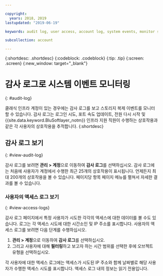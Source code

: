 ```yaml
---

copyright:
  years: 2018, 2019
lastupdated: "2019-06-19"

keywords: audit log, user access, account log, system events, monitor system events, user access logs

subcollection: account

---
```


{:shortdesc: .shortdesc}
{:codeblock: .codeblock}
{:tip: .tip}
{:screen: .screen}
{:new_window: target="_blank"}


# 감사 로그로 시스템 이벤트 모니터링
{: #audit-log}

클래식 인프라 계정이 있는 경우에는 감사 로그를 보고 스토리지 복제 이벤트를 모니터할 수 있습니다. 
감사 로그는 로그인 시도, 포트 속도 업데이트, 전원 다시 시작 및
{{site.data.keyword.BluSoftlayer_notm}} 인프라 지원 직원이 수행하는 상호작용과 같은 각 사용자의 상호작용을 추적합니다.
{:shortdesc}


## 감사 로그 보기
{: #view-audit-log}

감사 로그를 보려면 **관리 > 계정**으로 이동하여 **감사 로그**를 선택하십시오. 감사 로그에는 처음에 사용자가 계정에서 수행한 최근 25개의 상호작용이 표시됩니다. 언제든지 최대 200개의 상호작용을 볼 수 있습니다. 페이지당 항목 페이지 메뉴를 펼쳐서 자세한 결과를 볼 수 있습니다.

### 사용자의 액세스 로그 보기
{: #view-access-logs}

감사 로그 페이지에서 특정 사용자가 시도한 각각의 액세스에 대한 데이터를 볼 수도 있습니다. 로그는 각 액세스 시도에 대한 시간소인 및 IP 주소를 표시합니다. 사용자의 액세스 로그를 보려면 다음 단계를 수행하십시오.

1. **관리 > 계정**으로 이동하여 **감사 로그**를 선택하십시오.
2. 그리고 사용자에 대해 **필터링**하고 보고자 하는 시간 범위를 선택한 후에 오브젝트 유형을 선택하십시오.  

각 사용자에 대한 액세스 로그에는 액세스가 시도된 IP 주소와 함께 날짜별로 해당 사용자가 수행한 액세스 시도를 표시합니다. 액세스 로그 내의 정보는 읽기 전용입니다.
